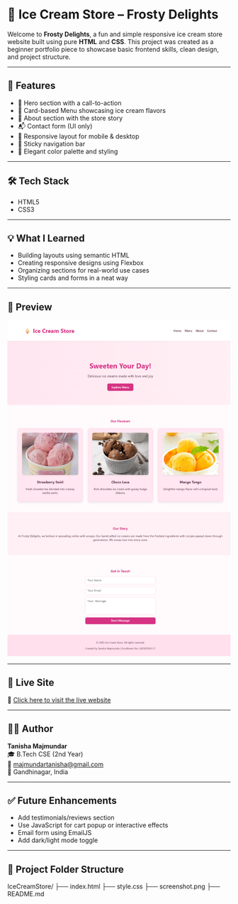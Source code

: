 # 🍦 Ice Cream Store – Frosty Delights

Welcome to **Frosty Delights**, a fun and simple responsive ice cream store website built using pure **HTML** and **CSS**. This project was created as a beginner portfolio piece to showcase basic frontend skills, clean design, and project structure.

---

## 🌟 Features

- 🍨 Hero section with a call-to-action
- 🍧 Card-based Menu showcasing ice cream flavors
- 📖 About section with the store story
- 📬 Contact form (UI only)
- 📱 Responsive layout for mobile & desktop
- 📌 Sticky navigation bar
- 🎨 Elegant color palette and styling

---

## 🛠️ Tech Stack

- HTML5
- CSS3

---

## 💡 What I Learned

- Building layouts using semantic HTML
- Creating responsive designs using Flexbox
- Organizing sections for real-world use cases
- Styling cards and forms in a neat way

---

## 📸 Preview

![Website Screenshot](https://github.com/TanishaMajmundar/ice-cream-website/blob/main/screenshot.png)

---

## 🚀 Live Site

🔗 [Click here to visit the live website](https://tanishamajmundar.github.io/ice-cream-website/)

---

## 🙋‍♀️ Author

**Tanisha Majmundar**  
🎓 B.Tech CSE (2nd Year)  
📧 majmundartanisha@gmail.com  
📍 Gandhinagar, India

---

## ✅ Future Enhancements

- Add testimonials/reviews section
- Use JavaScript for cart popup or interactive effects
- Email form using EmailJS
- Add dark/light mode toggle

---

## 📁 Project Folder Structure

IceCreamStore/
├── index.html
├── style.css
├── screenshot.png
├── README.md
